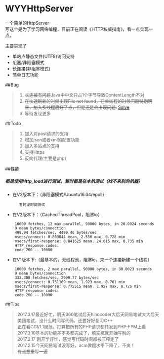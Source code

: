 # WYYHttpServer

一个简单的HttpServer  
写这个是为了学习网络编程，目前正在阅读《HTTP权威指南》，看一点实现一点。

主要实现了
+ 单站点静态文件(UTF8)访问支持
+ 阻塞/非阻塞模式
+ 长连接(非阻塞模式)
+ 简单日志功能


##Bug
>1. <del>长连接有问题</del>Java中中文只占1个字节导致ContentLength不对
>1. <del>在快速刷新的时候出现File not found，在单线程的时候问题特别明显，加入多线程后好了点，但是还是会出现问题.</del> [Solve](http://stackoverflow.com/questions/42221498/how-can-i-get-full-http-request-via-java)
>2. 等待发现更多

##Todo
>1. 加入对post请求的支持
>2. 增加json或者xml的配置功能
>3. 加入多站点的支持
>4. 支持Https
>5. 反向代理(主要是php)

##性能

##### 都是使用Http_load进行测试，暂时都是在本机测试（找不来别的机器） 
 
+ 在V3版本下：（非阻塞模式/Ubuntu16.04/epoll）  


         暂时没时间测试
         
+ 在V2版本下：（CachedThreadPool，阻塞io）  


       10000 fetches, 12 max parallel, 90000 bytes, in 20.0024 seconds  
       9 mean bytes/connection  
       499.94 fetches/sec, 4499.46 bytes/sec  
       msecs/connect: 0.803044 mean, 2.556 max, 0.728 min  
       msecs/first-response: 0.841625 mean, 24.015 max, 0.735 min  
       HTTP response codes:  
       code 200 -- 10000  


+ 在V1版本下:（最基本的，无线程池，阻塞io，来一个连接新建一个线程）  


       10000 fetches, 2 max parallel, 90000 bytes, in 30.0023 seconds  
       9 mean bytes/connection  
       333.308 fetches/sec, 2999.77 bytes/sec  
       msecs/connect: 0.751169 mean, 1.923 max, 0.701 min  
       msecs/first-response: 0.775515 mean, 2.957 max, 0.726 min  
       HTTP response codes:  
       code 200 -- 10000


  


##Tips
> 2017.3.17最近好忙，明天360笔试后天hihocoder大后天网易笔试大大后天美团笔试，没什么时间写代码，还要好好复习C++  
> 正在看CGI/1.1规范，打算把所有的PHP请求都转发到PHP-FPM上看 
> 2017.3.10基本的功能差不多都完成了，填完坑就开始写别的  
> 2017.2.17 刚开学好忙，感觉写代码时间都被压榨走了  
> 2017.2.15今天网易笔试没写好，acm做题水平下降了，不爽！  
> <del>有点想重写一遍</del>  
